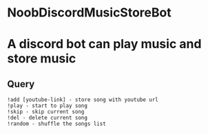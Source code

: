 # NoobDiscordMusicStoreBot
# A discord bot can play music and store music
## Query
```
!add [youtube-link] - store song with youtube url
!play - start to play song
!skip - skip current song
!del - delete current song
!random - shuffle the songs list
```
